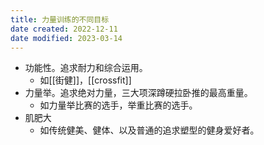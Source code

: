 ```yaml
---
title: 力量训练的不同目标
date created: 2022-12-11
date modified: 2023-03-14
---
```


- 功能性。追求耐力和综合运用。
	- 如[[街健]]，[[crossfit]]
- 力量举。追求绝对力量，三大项深蹲硬拉卧推的最高重量。
	- 如力量举比赛的选手，举重比赛的选手。
- 肌肥大
	- 如传统健美、健体、以及普通的追求塑型的健身爱好者。
